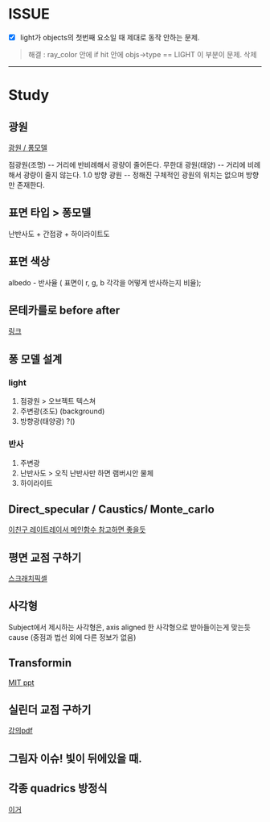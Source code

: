 # ISSUE
-[x] light가 objects의 첫번째 요소일 때 제대로 동작 안하는 문제.
> 해결 : ray_color 안에 if hit 안에 objs->type == LIGHT 이 부분이 문제. 삭제
---

# Study


## 광원
[광원 / 퐁모델](https://zamezzz.tistory.com/154)

점광원(조명) -- 거리에 반비례해서 광량이 줄어든다.
무한대 광원(태양)  -- 거리에 비례해서 광량이 줄지 않는다. 1.0
방향 광원 -- 정해진 구체적인 광원의 위치는 없으며 방향만 존재한다.

## 표면 타입 > 퐁모델


난반사도 + 간접광 + 하이라이트도


## 표면 색상

albedo - 반사율
( 표면이 r, g, b 각각을 어떻게 반사하는지 비율);


## 몬테카를로 before after

[링크](https://www.scratchapixel.com/lessons/3d-basic-rendering/global-illumination-path-tracing/global-illumination-path-tracing-practical-implementation)


## 퐁 모델 설계

### light
1. 점광원  > 오브젝트 텍스쳐
2. 주변광(조도) (background)
3. 방향광(태양광) ?()

### 반사
1. 주변광
2. 난반사도 > 오직 난반사만 하면 램버시안 물체
3. 하이라이트


## Direct_specular / Caustics/ Monte_carlo

[이친구 레이트레이서 메인함수 참고하면 좋을듯](https://github.com/kbladin/Monte_Carlo_Ray_Tracer)


## 평면 교점 구하기

[스크래치픽셀](https://www.scratchapixel.com/lessons/3d-basic-rendering/minimal-ray-tracer-rendering-simple-shapes/ray-plane-and-ray-disk-intersection)

## 사각형

Subject에서 제시하는 사각형은, axis aligned 한 사각형으로 받아들이는게 맞는듯
cause (중점과 법선 외에 다른 정보가 없음)

## Transformin

[MIT ppt](http://groups.csail.mit.edu/graphics/classes/6.837/F03/lectures/05_transformation_hierarchy.ppt)


## 실린더 교점 구하기

[강의pdf](https://mrl.cs.nyu.edu/~dzorin/rend05/lecture2.pdf)

## 그림자 이슈! 빛이 뒤에있을 때.


## 각종 quadrics 방정식

[이거](https://mrl.cs.nyu.edu/~dzorin/cg05/lecture12.pdf)

